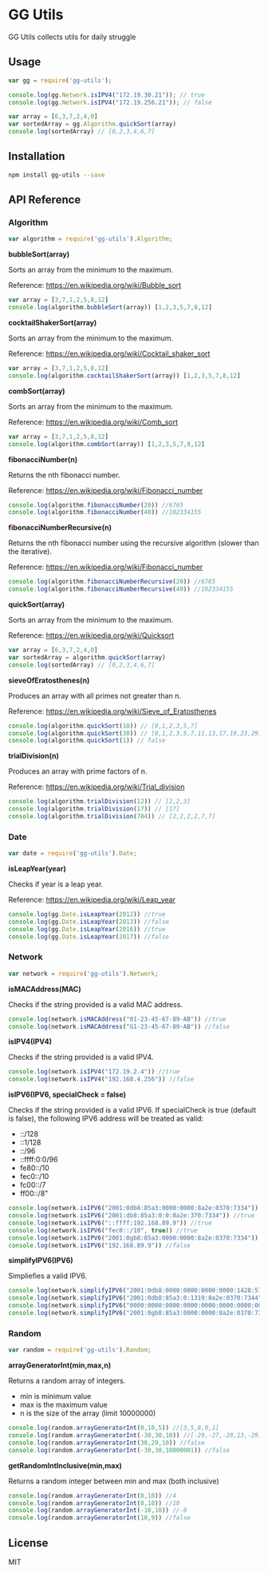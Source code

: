 # GG Utils

GG Utils collects utils for daily struggle

## Usage

```js
var gg = require('gg-utils');

console.log(gg.Network.isIPV4("172.19.30.21")); // true
console.log(gg.Network.isIPV4("172.19.256.21")); // false

var array = [6,3,7,2,4,0]
var sortedArray = gg.Algorithm.quickSort(array) 
console.log(sortedArray) // [0,2,3,4,6,7]
```
## Installation

```sh
npm install gg-utils --save
```

## API Reference

### Algorithm
```js
var algorithm = require('gg-utils').Algorithm;
```

__bubbleSort(array)__

Sorts an array from the minimum to the maximum.

Reference: https://en.wikipedia.org/wiki/Bubble_sort


```js
var array = [3,7,1,2,5,8,12]
console.log(algorithm.bubbleSort(array)) [1,2,3,5,7,8,12]
```

__cocktailShakerSort(array)__

Sorts an array from the minimum to the maximum.

Reference: https://en.wikipedia.org/wiki/Cocktail_shaker_sort


```js
var array = [3,7,1,2,5,8,12]
console.log(algorithm.cocktailShakerSort(array)) [1,2,3,5,7,8,12]
```

__combSort(array)__

Sorts an array from the minimum to the maximum.

Reference: https://en.wikipedia.org/wiki/Comb_sort


```js
var array = [3,7,1,2,5,8,12]
console.log(algorithm.combSort(array)) [1,2,3,5,7,8,12]
```

__fibonacciNumber(n)__

 Returns the nth fibonacci number.

 Reference: https://en.wikipedia.org/wiki/Fibonacci_number

```js
console.log(algorithm.fibonacciNumber(20)) //6765
console.log(algorithm.fibonacciNumber(40)) //102334155
```

__fibonacciNumberRecursive(n)__

 Returns the nth fibonacci number using the recursive algorithm (slower than the iterative).

 Reference: https://en.wikipedia.org/wiki/Fibonacci_number

```js
console.log(algorithm.fibonacciNumberRecursive(20)) //6765
console.log(algorithm.fibonacciNumberRecursive(40)) //102334155
```

__quickSort(array)__

Sorts an array from the minimum to the maximum.

Reference: https://en.wikipedia.org/wiki/Quicksort

```js
var array = [6,3,7,2,4,0]
var sortedArray = algorithm.quickSort(array) 
console.log(sortedArray) // [0,2,3,4,6,7]
```
__sieveOfEratosthenes(n)__

Produces an array with all primes not greater than n.

Reference: https://en.wikipedia.org/wiki/Sieve_of_Eratosthenes
```js
console.log(algorithm.quickSort(10)) // [0,1,2,3,5,7]
console.log(algorithm.quickSort(30)) // [0,1,2,3,5,7,11,13,17,19,23,29]
console.log(algorithm.quickSort(1)) // false
```

__trialDivision(n)__

Produces an array with prime factors of n.

Reference: https://en.wikipedia.org/wiki/Trial_division
```js
console.log(algorithm.trialDivision(12)) // [2,2,3]
console.log(algorithm.trialDivision(17)) // [17]
console.log(algorithm.trialDivision(784)) // [2,2,2,2,7,7]
```

### Date
```js
var date = require('gg-utils').Date;
```

__isLeapYear(year)__

Checks if year is a leap year.

Reference: https://en.wikipedia.org/wiki/Leap_year

```js
console.log(gg.Date.isLeapYear(2012)) //true
console.log(gg.Date.isLeapYear(2013)) //false
console.log(gg.Date.isLeapYear(2016)) //true
console.log(gg.Date.isLeapYear(2017)) //false
```

### Network

```js
var network = require('gg-utils').Network;
```

__isMACAddress(MAC)__

Checks if the string provided is a valid MAC address.

```js
console.log(network.isMACAddress("01-23-45-67-89-AB")) //true
console.log(network.isMACAddress("G1-23-45-67-89-AB")) //false
```

__isIPV4(IPV4)__

Checks if the string provided is a valid IPV4.

```js
console.log(network.isIPV4("172.19.2.4")) //true
console.log(network.isIPV4("192.168.4.256")) //false
```

__isIPV6(IPV6, specialCheck = false)__

Checks if the string provided is a valid IPV6.
If specialCheck is true (default is false), the following IPV6 address will be treated as valid:
* ::/128
* ::1/128
* ::/96
* ::ffff:0:0/96
* fe80::/10
* fec0::/10
* fc00::/7
* ff00::/8"

```js
console.log(network.isIPV6("2001:0db8:85a3:0000:0000:8a2e:0370:7334")) //true
console.log(network.isIPV6("2001:db8:85a3:0:0:8a2e:370:7334")) //true
console.log(network.isIPV6("::ffff:192.168.89.9")) //true
console.log(network.isIPV6("fec0::/10", true)) //true
console.log(network.isIPV6("2001:0gb8:85a3:0000:0000:8a2e:0370:7334")) //false
console.log(network.isIPV6("192.168.89.9")) //false
```

__simplifyIPV6(IPV6)__

Simpliefies a valid IPV6.

```js
console.log(network.simplifyIPV6("2001:0db8:0000:0000:0000:0000:1428:57ab")) //2001:db8::1428:57ab
console.log(network.simplifyIPV6("2001:0db8:85a3:0:1319:8a2e:0370:7344")) //2001:db8:85a3::1319:8a2e:370:7344
console.log(network.simplifyIPV6("0000:0000:0000:0000:0000:0000:0000:0001")) //::1
console.log(network.simplifyIPV6("2001:0gb8:85a3:0000:0000:8a2e:0370:7334")) //false
```

### Random
```js
var random = require('gg-utils').Random;
```
__arrayGeneratorInt(min,max,n)__

Returns a random array of integers. 
* min is minimum value
* max is the maximum value
* n is the size of the array (limit 10000000)

```js
console.log(random.arrayGeneratorInt(0,10,5)) //[3,5,8,0,1]
console.log(random.arrayGeneratorInt(-30,30,10)) //[-29,-27,-28,13,-29,10,14,7,13,-5]
console.log(random.arrayGeneratorInt(30,29,10)) //false
console.log(random.arrayGeneratorInt(-30,30,10000001)) //false
```

__getRandomIntInclusive(min,max)__

Returns a random integer between min and max (both inclusive)

```js
console.log(random.arrayGeneratorInt(0,10)) //4
console.log(random.arrayGeneratorInt(0,10)) //10
console.log(random.arrayGeneratorInt(-10,10)) //-8
console.log(random.arrayGeneratorInt(10,9)) //false
```
    
## License

MIT